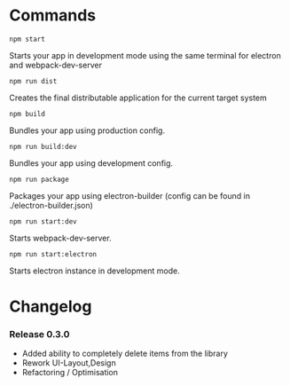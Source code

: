 # Commands

    npm start

Starts your app in development mode using the same terminal for electron and webpack-dev-server

    npm run dist

Creates the final distributable application for the current target system 

    npm build

Bundles your app using production config.

    npm run build:dev

Bundles your app using development config.

    npm run package

Packages your app using electron-builder (config can be found in ./electron-builder.json)

    npm run start:dev

Starts webpack-dev-server.

    npm run start:electron

Starts electron instance in development mode.


# Changelog

### Release 0.3.0
- Added ability to completely delete items from the library
- Rework UI-Layout,Design 
- Refactoring / Optimisation
